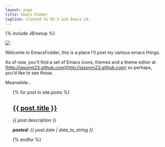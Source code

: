```yaml
---
layout: page
title: Emacs Fodder
tagline: slanted to OS X and Emacs 24.
---
```

{% include JB/setup %}

![](https://github.com/jasonm23/emacs-icons-project/raw/master/thumb/emacs-interlock-v2.png)

Welcome to EmacsFodder, this is a place I'll post my various emacs
things.

As of now, you'll find a set of Emacs icons, themes and a theme editor
at [http://jasonm23.github.com](http://jasonm23.github.com) so
perhaps, you'd like to see those.

Meanwhile...

<ul class="posts">
  {% for post in site.posts %}
    <h2> <a href="{{ BASE_PATH }}{{ post.url }}">{{ post.title }}</a> </h2>
    <p> {{ post.description }} </p>
    <p> <em><strong>posted:</strong> <span>{{ post.date | date_to_string }}</span></em> </p>
  {% endfor %}
</ul>


